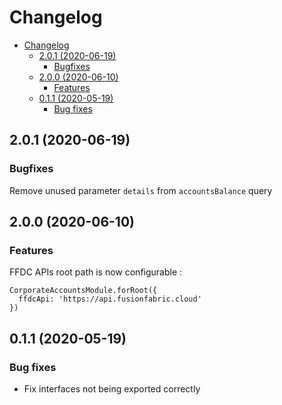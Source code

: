 # Changelog

<!-- TOC -->

- [Changelog](#changelog)
  - [2.0.1 (2020-06-19)](#201-2020-06-19)
    - [Bugfixes](#bugfixes)
  - [2.0.0 (2020-06-10)](#200-2020-06-10)
    - [Features](#features)
  - [0.1.1 (2020-05-19)](#011-2020-05-19)
    - [Bug fixes](#bug-fixes)

<!-- /TOC -->

## 2.0.1 (2020-06-19)

### Bugfixes

Remove unused parameter `details` from `accountsBalance` query

## 2.0.0 (2020-06-10)

### Features

FFDC APIs root path is now configurable :

```
CorporateAccountsModule.forRoot({
  ffdcApi: 'https://api.fusionfabric.cloud'
})
```

## 0.1.1 (2020-05-19)

### Bug fixes

- Fix interfaces not being exported correctly
